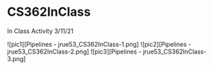 # CS362InClass
In Class Activity 3/11/21

![pic1][Pipelines - jrue53_CS362InClass-1.png]
![pic2][Pipelines - jrue53_CS362InClass-2.png]
![pic3][Pipelines - jrue53_CS362InClass-3.png]
